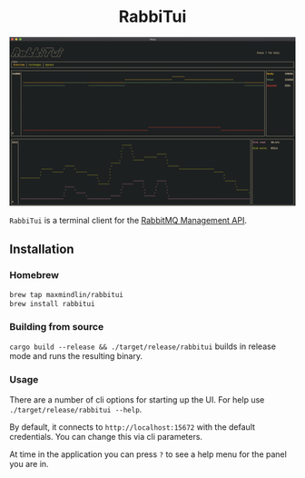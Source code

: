 <p align="center">
  <h1 align="center">RabbiTui</h1>
  <img src="./assets/rabbitui.png" alt="Demo on MacOs">
</p>

`RabbiTui` is a terminal client for the [RabbitMQ Management API](https://www.rabbitmq.com/management.html).

## Installation

### Homebrew

```
brew tap maxmindlin/rabbitui
brew install rabbitui
```

### Building from source

`cargo build --release && ./target/release/rabbitui` builds in release mode and runs the resulting binary.

### Usage

There are a number of cli options for starting up the UI. For help use `./target/release/rabbitui --help`.

By default, it connects to `http://localhost:15672` with the default credentials. You can change this via cli parameters.

At time in the application you can press `?` to see a help menu for the panel you are in.
